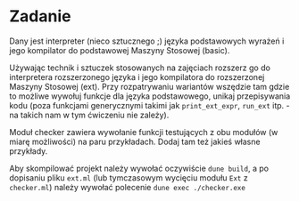 # Zadanie
Dany jest interpreter (nieco sztucznego ;) języka podstawowych wyrażeń i jego kompilator do podstawowej Maszyny Stosowej (basic).

Używając technik i sztuczek stosowanych na zajęciach rozszerz go do interpretera rozszerzonego języka i jego kompilatora do rozszerzonej Maszyny Stosowej (ext). Przy rozpatrywaniu wariantów wszędzie tam gdzie to możliwe wywołuj funkcje dla języka podstawowego, unikaj przepisywania kodu (poza funkcjami generycznymi takimi jak `print_ext_expr`, `run_ext` itp. - na takich nam w tym ćwiczeniu nie zależy).

Moduł checker zawiera wywołanie funkcji testujących z obu modułów (w miarę możliwości) na paru przykładach. Dodaj tam też jakieś własne przykłady.

Aby skompilować projekt należy wywołać oczywiście `dune build`, a po dopisaniu pliku `ext.ml` (lub tymczasowym wycięciu modułu `Ext` z `checker.ml`) należy wywołać polecenie `dune exec ./checker.exe`
